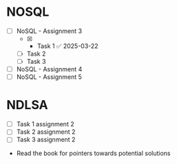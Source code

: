 # NOSQL
- [ ] NoSQL - Assignment 3
	- [x] - Task 1 ✅ 2025-03-22
	- [ ] Task 2
	- [ ] Task 3
- [ ] NoSQL - Assignment 4
- [ ] NoSQL - Assignment 5
# NDLSA
- [ ] Task 1 assignment 2
- [ ] Task 2 assignment 2
- [ ] Task 3 assignment 2
- Read the book for pointers towards potential solutions
